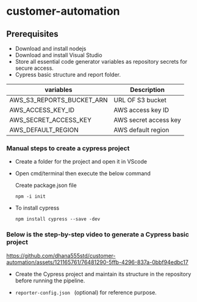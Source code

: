# customer-automation

## Prerequisites
* Download and install nodejs
* Download and install Visual Studio
* Store all essential code generator variables as repository secrets for secure access.
* Cypress basic structure and report folder.

| variables | Description |
| --- | --- |
|AWS_S3_REPORTS_BUCKET_ARN| URL OF S3 bucket|
|AWS_ACCESS_KEY_ID| AWS access key ID|
|AWS_SECRET_ACCESS_KEY| AWS secret access key|
|AWS_DEFAULT_REGION|AWS default region|

### Manual steps to create a cypress project
* Create a folder for the project and open it in VScode
* Open cmd/terminal then execute the below command 
   
   Create package.json file

   ```npm -i init ```

* To install cypress

   ```npm install cypress --save -dev```


### Below is the step-by-step video to generate a Cypress basic project
  


https://github.com/dhana555std/customer-automation/assets/121165761/76481290-5ffb-4296-837a-0bbf94edbc17


* Create the Cypress project and maintain its structure in the repository before running the pipeline.

* ```reporter-config.json ``` 
(optional) for reference purpose.
